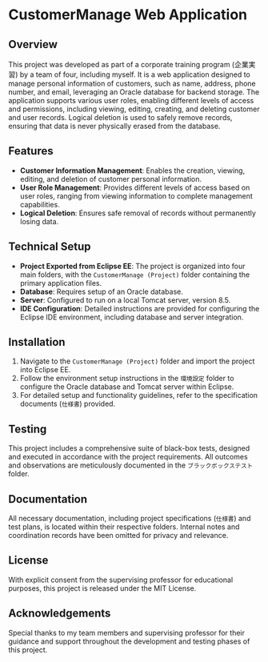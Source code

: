 # CustomerManage Web Application

## Overview

This project was developed as part of a corporate training program (企業実習) by a team of four, including myself. It is a web application designed to manage personal information of customers, such as name, address, phone number, and email, leveraging an Oracle database for backend storage. The application supports various user roles, enabling different levels of access and permissions, including viewing, editing, creating, and deleting customer and user records. Logical deletion is used to safely remove records, ensuring that data is never physically erased from the database.

## Features

- **Customer Information Management**: Enables the creation, viewing, editing, and deletion of customer personal information.
- **User Role Management**: Provides different levels of access based on user roles, ranging from viewing information to complete management capabilities.
- **Logical Deletion**: Ensures safe removal of records without permanently losing data.

## Technical Setup

- **Project Exported from Eclipse EE**: The project is organized into four main folders, with the `CustomerManage (Project)` folder containing the primary application files.
- **Database**: Requires setup of an Oracle database.
- **Server**: Configured to run on a local Tomcat server, version 8.5.
- **IDE Configuration**: Detailed instructions are provided for configuring the Eclipse IDE environment, including database and server integration.

## Installation

1. Navigate to the `CustomerManage (Project)` folder and import the project into Eclipse EE.
2. Follow the environment setup instructions in the `環境設定` folder to configure the Oracle database and Tomcat server within Eclipse.
3. For detailed setup and functionality guidelines, refer to the specification documents (`仕様書`) provided.

## Testing

This project includes a comprehensive suite of black-box tests, designed and executed in accordance with the project requirements. All outcomes and observations are meticulously documented in the `ブラックボックステスト` folder.

## Documentation

All necessary documentation, including project specifications (`仕様書`) and test plans, is located within their respective folders. Internal notes and coordination records have been omitted for privacy and relevance.

## License

With explicit consent from the supervising professor for educational purposes, this project is released under the MIT License.

## Acknowledgements

Special thanks to my team members and supervising professor for their guidance and support throughout the development and testing phases of this project.
